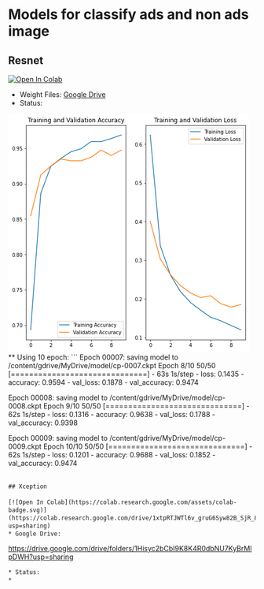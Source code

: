 # Models for classify ads and non ads image
## Resnet

[![Open In Colab](https://colab.research.google.com/assets/colab-badge.svg)](https://colab.research.google.com/drive/1idCyiGacw8aMFh9_WTsX-TIxDzWH2yBt?usp=sharing&fbclid=IwAR0likSFXw_jp_AHKn6Efsh86qzZUxN8kv7sInJAeH5dcpXvBQX9pUXOpwM)
* Weight Files:
  [Google Drive](https://drive.google.com/drive/folders/1Ei48qmtRVYPlQMuzQA_hL2qJq3gTC4Sw?fbclid=IwAR03psRqtLxESr-VTbXT_NkF6Htd17QDLMgPRQ276r9jYsYpgorr0QfjXCs)
* Status:
<img src="./figures/resnet.png">
**  Using 10 epoch:
```
Epoch 00007: saving model to /content/gdrive/MyDrive/model/cp-0007.ckpt
Epoch 8/10
50/50 [==============================] - 63s 1s/step - loss: 0.1435 - accuracy: 0.9594 - val_loss: 0.1878 - val_accuracy: 0.9474

Epoch 00008: saving model to /content/gdrive/MyDrive/model/cp-0008.ckpt
Epoch 9/10
50/50 [==============================] - 62s 1s/step - loss: 0.1316 - accuracy: 0.9638 - val_loss: 0.1788 - val_accuracy: 0.9398

Epoch 00009: saving model to /content/gdrive/MyDrive/model/cp-0009.ckpt
Epoch 10/10
50/50 [==============================] - 62s 1s/step - loss: 0.1201 - accuracy: 0.9688 - val_loss: 0.1852 - val_accuracy: 0.9474
```

## Xception

[![Open In Colab](https://colab.research.google.com/assets/colab-badge.svg)](https://colab.research.google.com/drive/1xtpRTJWTl6v_gruG6Syw82B_SjR_8WYd?usp=sharing)
* Google Drive: 
  ```
  https://drive.google.com/drive/folders/1Hisyc2bCbI9K8K4R0dbNU7KyBrMlpDWH?usp=sharing
  ```
* Status:
* 
